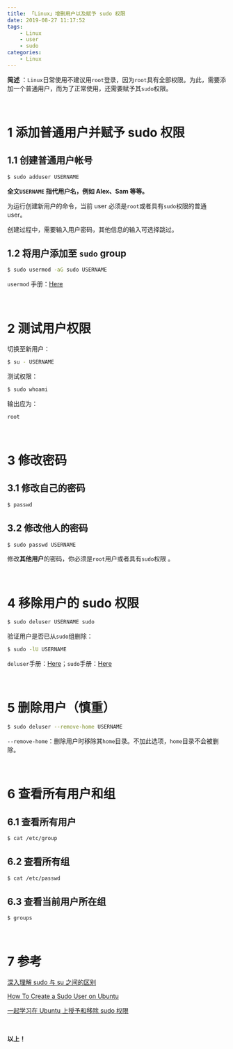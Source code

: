 ```yaml
---
title: 「Linux」增删用户以及赋予 sudo 权限
date: 2019-08-27 11:17:52
tags: 
	- Linux
	- user
	- sudo
categories:
	- Linux
---
```


**简述** ：`Linux`日常使用不建议用`root`登录，因为`root`具有全部权限。为此，需要添加一个普通用户，而为了正常使用，还需要赋予其`sudo`权限。

<!-- more -->

<br />

# 1 添加普通用户并赋予 sudo 权限

## 1.1 创建普通用户帐号

```bash
$ sudo adduser USERNAME
```

**全文`USERNAME` 指代用户名，例如 Alex、Sam 等等。**

为运行创建新用户的命令，当前 user 必须是`root`或者具有`sudo`权限的普通 user。

创建过程中，需要输入用户密码，其他信息的输入可选择跳过。

## 1.2 将用户添加至 `sudo` group

```bash
$ sudo usermod -aG sudo USERNAME
```

`usermod` 手册：[Here](https://manpages.ubuntu.com/manpages/cosmic/en/man8/usermod.8.html)

<br />

# 2 测试用户权限

切换至新用户：

```bash
$ su - USERNAME
```

测试权限：

```bash
$ sudo whoami
```

输出应为：

```bash
root
```

<br />

# 3 修改密码

## 3.1 修改自己的密码

```bash
$ passwd
```

## 3.2 修改他人的密码

```bash
$ sudo passwd USERNAME
```

修改**其他用户**的密码，你必须是`root`用户或者具有`sudo`权限 。

<br />

# 4 移除用户的 sudo 权限

```bash
$ sudo deluser USERNAME sudo
```

验证用户是否已从`sudo`组删除：

```bash
$ sudo -lU USERNAME
```

`deluser`手册：[Here](https://manpages.ubuntu.com/manpages/bionic/en/man8/deluser.8.html)；`sudo`手册：[Here](https://manpages.ubuntu.com/manpages/bionic/en/man8/sudo.8.html)

<br />



# 5 删除用户（慎重）

```bash
$ sudo deluser --remove-home USERNAME
```

`--remove-home`：删除用户时移除其`home`目录。不加此选项，`home`目录不会被删除。

<br />



# 6 查看所有用户和组

## 6.1 查看所有用户

```bash
$ cat /etc/group
```

## 6.2 查看所有组

```bash
$ cat /etc/passwd
```

## 6.3 查看当前用户所在组

```bash
$ groups
```

<br />

# 7 参考

[深入理解 sudo 与 su 之间的区别](https://linux.cn/article-8404-1.html)

[How To Create a Sudo User on Ubuntu](https://linuxize.com/post/how-to-create-a-sudo-user-on-ubuntu/)

[一起学习在 Ubuntu 上授予和移除 sudo 权限](http://blog.itpub.net/31559985/viewspace-2638312/)

<br />

**以上！**